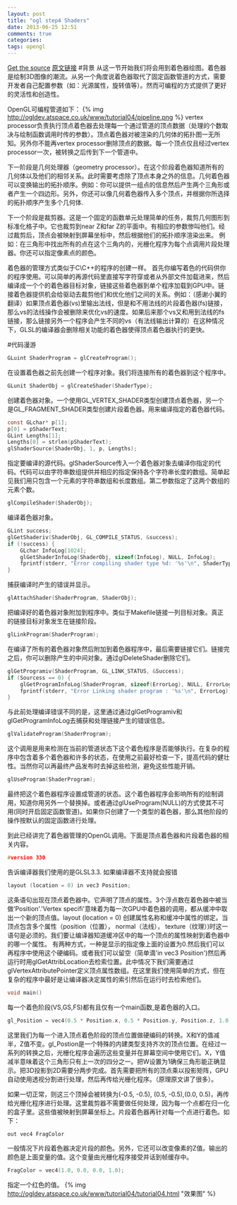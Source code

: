 ```yaml
---
layout: post
title: "ogl step4 Shaders"
date: 2013-06-25 12:51
comments: true
categories: 
tags: opengl
---
```

[Get the source](https://github.com/sweetdark/openglex)  [原文链接](http://ogldev.atspace.co.uk/www/tutorial04/tutorial04.html)
#背景
从这一节开始我们将会用到着色器绘图。着色器是绘制3D图像的潮流。从另一个角度说着色器取代了固定函数管道的方式，需要开发者自己配置参数（如：光源属性，旋转值等）。然而可编程的方式提供了更好的灵活性和创造性。

OpenGL可编程管道如下：
{% img http://ogldev.atspace.co.uk/www/tutorial04/pipeline.png %}
vertex processor负责执行顶点着色器去处理每一个通过管道的顶点数据（处理的个数取决与绘制函数调用时传的参数）。顶点着色器对被渲染的几何体的拓扑图一无所知。另外你不能再vertex processor删除顶点的数据。每一个顶点仅且经过vertex processor一次，被转换之后传到下一个管道中。

下一阶段是几何处理器（geometry processor）。在这个阶段着色器知道所有的几何体以及他们的相邻关系。此时需要考虑除了顶点本身之外的信息。几何着色器可以变换输出的拓扑顺序。例如：你可以提供一组点的信息然后产生两个三角形或者产生一个四边形。另外，你还可以像几何着色器传入多个顶点，并根据你所选择的拓扑顺序产生多个几何体.

下一个阶段是裁剪器。这是一个固定的函数单元处理简单的任务，裁剪几何图形到标准化格子中。它也裁剪到near Z和far Z的平面中。有相应的参数惨叫他们。经过裁剪后，顶点会被映射到屏幕坐标中，然后根据他们的拓扑顺序渲染出来。  例如：在三角形中找出所有的点在这个三角内的，光栅化程序为每个点调用片段处理器。你还可以指定像素点的颜色。

着色器的管理方式类似于C\C++的程序的创建一样。 首先你编写着色的代码供你的程序使用。可以简单的再源代码里直接写字符穿或者从外部文件加载进来，然后编译成一个个的着色器目标对象，链接这些着色器到单个程序加载到GPU中。链接着色器提供机会给驱动去裁剪他们和优化他们之间的关系。例如：（感谢小翼的翻译）如果顶点着色器(vs)里输出法线，但是和不用法线的片段着色器(fs)链接，那么vs的法线操作会被删除来优化vs的速度。如果后来那个vs又和用到法线的fs链接，那么链接另外一个程序会产生不同的vs（有法线输出计算的）在这种情况下，GLSL的编译器会删除相关功能的着色器使得顶点着色器执行的更快。

#代码漫游
``` c
GLuint ShaderProgram = glCreateProgram();
```
在设置着色器之前先创建一个程序对象。我们将连接所有的着色器到这个程序中。
``` c
GLunit ShaderObj = glCreateShader(ShaderType);
```
创建着色器对象。一个使用GL_VERTEX_SHADER类型创建顶点着色器，另一个是GL_FRAGMENT_SHADER类型创建片段着色器。用来编译指定的着色器代码。
``` c
const GLchar* p[1];
p[0] = pShaderText;
GLint Lengths[1];
Lengths[0] = strlen(pShaderText);
glShaderSource(ShaderObj, 1, p, Lengths);
```
指定要编译的源代码。glShaderSource传入一个着色器对象去编译你指定的代码。代码可以由字符串数组提供并相应的指定保持各个字符串长度的数组。简单起见我们用只包含一个元素的字符串数组和长度数组。第二参数指定了这两个数组的元素个数。
``` c
glCompileShader(ShaderObj);
```
编译着色器对象。
``` c
GLint success;
glGetShaderiv(ShaderObj, GL_COMPILE_STATUS, &success);
if (!success) {
	GLchar InfoLog[1024];
	glGetShaderInfoLog(ShaderObj, sizeof(InfoLog), NULL, InfoLog);
	fprintf(stderr, "Error compiling shader type %d: '%s'\n", ShaderType, InfoLog);
}
```
捕获编译时产生的错误并显示。
``` c
glAttachShader(ShaderProgram, ShaderObj);
```
把编译好的着色器对象附加到程序中。类似于Makefile链接一列目标对象。真正的链接目标对象发生在链接阶段。
``` c
glLinkProgram(ShaderProgram);
```
在编译了所有的着色器对象然后附加到着色器程序中，最后需要链接它们。链接完之后，你可以删除产生的中间对象。通过glDeleteShader删除它们。
``` c
glGetProgramiv(ShaderProgram, GL_LINK_STATUS, &Success);
if (Sourcess == 0) {
	glGetProgramInfoLog(ShaderProgram, sizeof(ErrorLog), NULL, ErrorLog);
	fprintf(stderr, "Error Linking shader program : '%s'\n", ErrorLog);
}
```
与此前处理编译错误不同的是，这里通过通过glGetProgramiv和glGetProgramInfoLog去捕获和处理链接产生的错误信息。
``` c
glValidateProgram(ShaderProgram);
```
这个调用是用来检测在当前的管道状态下这个着色程序是否能够执行。在复杂的程序中包含着多个着色器和许多的状态，在使用之前最好检查一下，提高代码的健壮性。当然你可以再最终产品发布时去掉这些检测，避免这些性能开销。
``` c
glUseProgram(ShaderProgram);
```
最终把这个着色器程序设置成管道的状态。这个着色器程序会影响所有的绘制调用，知道你用另外一个替换掉。或者通过glUseProgram(NULL)的方式使其不可用(同时开启固定函数管道)。如果你只创建了一个类型的着色器，那么其他阶段的操作按默认的固定函数进行处理。

到此已经讲完了着色器管理的OpenGL调用。下面是顶点着色器和片段着色器的相关内容。
``` c
#version 330
```
告诉编译器我们使用的是GLSL3.3. 如果编译器不支持就会报错
``` c
layout (location = 0) in vec3 Position;
```
这条语句出现在顶点着色器中。它声明了顶点的属性。3个浮点数在着色器中被当做‘Position'.'Vertex specifi'意味着为每一次GPU中着色器的调用，都从缓冲中取出一个新的顶点值。layout (location = 0) 创建属性名称和缓冲中属性的绑定。当顶点包含多个属性（position（位置）， normal（法线）， texture（纹理）)时这一语句是必须的。我们要让编译器知道缓冲区中的每一个顶点的属性映射到着色器中的哪一个属性。 有两种方式，一种是显示的指定像上面的设置为0.然后我们可以再程序中使用这个硬编码。或者我们可以留空（简单滴'in vec3 Position')然后再运行时用glGetAttribLocation去检索位置。此中情况下我们需要通过glVertexAttributePointer定义顶点属性数组。在这里我们使用简单的方式，但在复杂的程序中最好是让编译器决定属性的索引然后在运行时去检索他们。
``` c
void main()
```
每一个着色阶段(VS,GS,FS)都有且仅有一个main函数,是着色器的入口。
``` c
gl_Position = vec4(0.5 * Position.x, 0.5 * Position.y, Position.z, 1.0);
```
这里我们为每一个进入顶点着色阶段的顶点位置做硬编码的转换。X和Y的值减半，Z值不变。gl_Postion是一个特殊的内建类型支持齐次的顶点位置。在经过一系列的转换之后，光栅化程序会遍历这些变量并在屏幕空间中使用它们。X，Y值减半意味着这个三角形只有上一次的四分之一。把W设置为1确保三角形能正确显示。把3D投影到2D需要分两步完成。首先需要把所有的顶点乘以投影矩阵，GPU自动使用透视分割进行处理，然后再传给光栅化程序。（原理原文讲了很多）。

如果一切正常，则这三个顶掉会被转换为(-0.5, -0.5), (0.5, -0.5),(0.0, 0.5)，再传给光栅化程序进行处理。这里裁剪器不需要做任何处理，因为每一个点都在归一化的盒子里。这些值被映射到屏幕坐标上。片段着色器再针对每一个点进行着色。如下：
``` c
out vec4 FragColor
```
一般情况下片段着色器决定片段的颜色。另外，它还可以改变像素的Z值。输出的颜色是上面变量的值。这个变量由光栅化程序接受并话到帧缓存中。
``` c
FragColor = vec4(1.0, 0.0, 0.0, 1.0);
```
指定一个红色的值。
{% img http://ogldev.atspace.co.uk/www/tutorial04/tutorial04.html "效果图" %}

